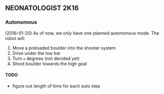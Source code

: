 ## NEONATOLOGIST 2K16
### Autonomous
(2016-01-20)
As of now, we only have one planned autonomous mode.
The robot will:

1. Move a preloaded boulder into the shooter system
2. Drive under the low bar
3. Turn `x` degrees (not decided yet)
4. Shoot boulder towards the high goal

#### TODO
- figure out length of time for each auto step
